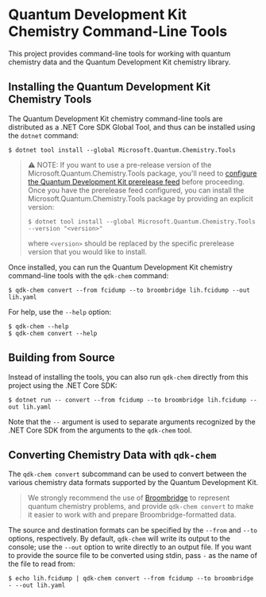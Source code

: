 # Quantum Development Kit Chemistry Command-Line Tools

This project provides command-line tools for working with quantum chemistry data and the Quantum Development Kit chemistry library.

## Installing the Quantum Development Kit Chemistry Tools

The Quantum Development Kit chemistry command-line tools are distributed as a .NET Core SDK Global Tool, and thus can be installed using the `dotnet` command:

```
$ dotnet tool install --global Microsoft.Quantum.Chemistry.Tools
```

> ⚠ NOTE: If you want to use a pre-release version of the Microsoft.Quantum.Chemistry.Tools package, you'll need to [configure the Quantum Development Kit prerelease feed](https://github.com/microsoft/QuantumLibraries#optional-using-prerelease-versions) before proceeding.
> Once you have the prerelease feed configured, you can install the Microsoft.Quantum.Chemistry.Tools package by providing an explicit version:
> ```
> $ dotnet tool install --global Microsoft.Quantum.Chemistry.Tools --version "<version>"
> ```
> where `<version>` should be replaced by the specific prerelease version that you would like to install.

Once installed, you can run the Quantum Development Kit chemistry command-line tools with the `qdk-chem` command:

```
$ qdk-chem convert --from fcidump --to broombridge lih.fcidump --out lih.yaml
```

For help, use the `--help` option:

```
$ qdk-chem --help
$ qdk-chem convert --help
```

## Building from Source

Instead of installing the tools, you can also run `qdk-chem` directly from this project using the .NET Core SDK:

```
$ dotnet run -- convert --from fcidump --to broombridge lih.fcidump --out lih.yaml
```

Note that the `--` argument is used to separate arguments recognized by the .NET Core SDK from the arguments to the `qdk-chem` tool.

## Converting Chemistry Data with `qdk-chem`

The `qdk-chem convert` subcommand can be used to convert between the various chemistry data formats supported by the Quantum Development Kit.

> We strongly recommend the use of [Broombridge](https://docs.microsoft.com/azure/quantum/user-guide/libraries/chemistry/schema/broombridge) to represent quantum chemistry problems, and provide `qdk-chem convert` to make it easier to work with and prepare Broombridge-formatted data.

The source and destination formats can be specified by the `--from` and `--to` options, respectively.
By default, `qdk-chem` will write its output to the console; use the `--out` option to write directly to an output file.
If you want to provide the source file to be converted using stdin, pass `-` as the name of the file to read from:

```
$ echo lih.fcidump | qdk-chem convert --from fcidump --to broombridge - --out lih.yaml
```
